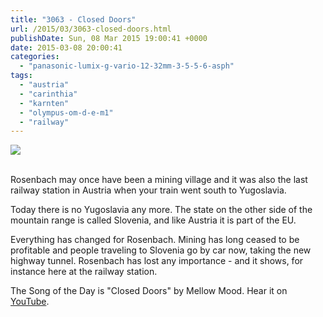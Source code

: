 ```yaml
---
title: "3063 - Closed Doors"
url: /2015/03/3063-closed-doors.html
publishDate: Sun, 08 Mar 2015 19:00:41 +0000
date: 2015-03-08 20:00:41
categories: 
  - "panasonic-lumix-g-vario-12-32mm-3-5-5-6-asph"
tags: 
  - "austria"
  - "carinthia"
  - "karnten"
  - "olympus-om-d-e-m1"
  - "railway"
---
```

<div class="container">
<div class="center"><a target="_blank" href="https://d25zfm9zpd7gm5.cloudfront.net/1200x1200/2015/20150221_125743_lr.jpg"><img src="https://d25zfm9zpd7gm5.cloudfront.net/0600x0600/2015/20150221_125743_lr.jpg" /></a></div>
</div>
<br />

Rosenbach may once have been a mining village and it was also the last railway station in Austria when your train went south to Yugoslavia.

Today there is no Yugoslavia any more. The state on the other side of the mountain range is called Slovenia, and like Austria it is part of the EU.

Everything has changed for Rosenbach. Mining has long ceased to be profitable and people traveling to Slovenia go by car now, taking the new highway tunnel. Rosenbach has lost any importance - and it shows, for instance here at the railway station.

The Song of the Day is "Closed Doors" by Mellow Mood. Hear it on <a href="https://www.youtube.com/watch?v=yHJNwhQHtz4" target="_blank">YouTube</a>.
